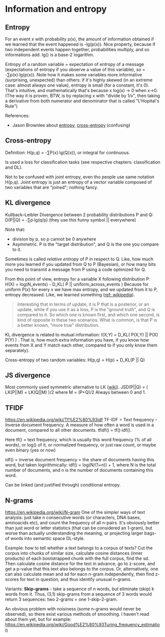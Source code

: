 # Information and entropy

## Entropy

For an event x with probability p(x), the amount of information obtained if we learned that the event happened is -lg(p(x)). Nice property, because if two independent events happen together, probabilities multiply, and so informations add. lg() is a base-2 logarithm.

Entropy of a random variable = expectation of entropy of a message (expectations of entropy if you observe a value of this variable), so = -∑p(x)∙lg(p(x)). Note how it makes some variables more informative (surprising, unexpected) than others: if it's highly skewed (in an extreme case: almost always one value), entropy is small (for a constant, it's 0). That's intuitive, and mathematically that's because x log(x) → 0 when x→0. (The way it is proven, BTW, is by replacing x with "divide by 1/x", then taking a derivative from both numerator and denominator that is called "L'Hopital's Rule")

References:
* Jason Brownlee about [entropy](https://machinelearningmastery.com/what-is-information-entropy/), [cross-entropy](https://machinelearningmastery.com/cross-entropy-for-machine-learning/) (confusing)

## Cross-entropy

Definition: H(p,q) = -∑P(x)∙lg(Q(x)), or integral for continuous.

Is used a loss for classification tasks (see respective chapters: classification and DL).

Not to be confused with joint entropy, even tho people use same notation H(p,q). Joint entropy is just an entropy of a vector variable composed of two variables that are "joined"; nothing fancy.

## KL divergence

Kullback–Leibler Divergence between 2 probability distributions P and Q: 
D(P||Q) = -∑p∙lg(q/p)
(they use this funny symbol || everywhere)

Note that:
* division by p, so p cannot be 0 anywhere
* Asymmetric. P is the "target distribution", and Q is the one you compare to it.

Sometimes is called _relative entropy_ of P in respect to Q. Like, how much more you learned if you updated from Q to P (Bayesian), or how many bits you need to transmit a message from P using a code optimized for Q.

From this point of view, entropy for a variable X following distribution P:
H(X) = log(N_events) - D_KL( P || uniform_across_events )
Because for uniform P(x) for every x we have max entropy, and we updated from it to P, entropy decreased. Like, we learned something ([ref: wikipedia](https://en.wikipedia.org/wiki/Kullback%E2%80%93Leibler_divergence)).

> Interesting that in terms of update, it is P that is a posterior, or an update, while if you use it as a loss, P is the "ground truth", and Q is compared to it. So which one is known first, and which one second, is kind of opposite in these two scenarios. What is common, is that P is a better known, "more true" distribution.

KL divergence is related to mutual information: I(X;Y) = D_KL( P(X,Y) || P(X) P(Y) ) . That is, how much extra information you have, if you know how events from X and Y match each other, compared to if you only know them separately).

Cross-entropy of two random variables: H(p,q) = H(p) + D_KL(P || Q)

## JS divergence

Most commonly used symmetric alternative to LK ([wiki](https://en.wikipedia.org/wiki/Jensen%E2%80%93Shannon_divergence)). 
JSD(P||Q) = ( LK(P||M) + LK(Q||M) )/2
where M = (P+Q)/2
Always between 0 and 1.

## TFIDF
https://en.wikipedia.org/wiki/Tf%E2%80%93idf
TF-IDF = Text frequency - Inverse document frequency. A measure of how often a word is used in a document, compared to all other documents. tfidf() = tf()∙idf(). 

Here tf() = text frequency, which is usually this word frequency (% of all words), or log() of it, or normalized frequency, or just raw count, or maybe even binary (yes or now)

idf() = inverse document frequency = the share of documents having this word, but taken logirithmically: idf() = log(N/(1+n)) + 1, where N is the total number of documents, and n is the number of documents containing this word.

Can be linked (and justified through) conditional entropy.

## N-grams
https://en.wikipedia.org/wiki/N-gram
One of the simpler ways of text analysis: just take n consecutive words (or characters, DNA bases, aminoacids etc), and count the frequency of all n-pairs. It's obviously better than just word or letter statistics (that can be considered an 1-gram), but worse than actually understanding the meaning, or projecting larger bags-of words into semantic space DL-style.

Example: how to tell whether a text belongs to a corpus of texts? Cut the corpus into chunks of similar size, calculate cosine distances (inner products) of each bootstrapped chunk with the full corpus, find the sd. Then calculate cosine distance for the text in advance, go to z-score, and get a p-value that this text also belongs to the corpus. Or, alternatively, one can also calculate mean and sd for eacn n-gram independently, then find z-scores for text in question, and thus identify unusual n-grams.

Variants: **Skip-grams** - take a sequence of n words, but eliminate (skip) k words from it. Thus, (3,1) skip-grams from a sequence of 3 words would return 3 sequences: two 2-grams + one 1-skip-2-gram.

An obvious problem with noisiness (some n-grams would never be observed), so there exist various methods of smoothing. I haven't read about them yet, but for example:
https://en.wikipedia.org/wiki/Good%E2%80%93Turing_frequency_estimation
